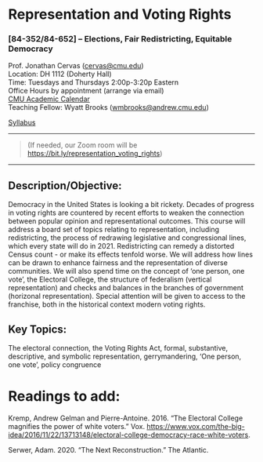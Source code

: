 Representation and Voting Rights
================

### \[84-352/84-652\] – Elections, Fair Redistricting, Equitable Democracy

Prof. Jonathan Cervas (<cervas@cmu.edu>)  
Location: DH 1112 (Doherty Hall)  
Time: Tuesdays and Thursdays 2:00p-3:20p Eastern  
Office Hours by appointment (arrange via email)  
[CMU Academic Calendar](https://www.cmu.edu/hub/calendar/)  
Teaching Fellow: Wyatt Brooks (<wmbrooks@andrew.cmu.edu>)

[Syllabus](syllabus.md)

------------------------------------------------------------------------

> (If needed, our Zoom room will be
> <https://bit.ly/representation_voting_rights>)

------------------------------------------------------------------------

## Description/Objective:

Democracy in the United States is looking a bit rickety. Decades of
progress in voting rights are countered by recent efforts to weaken the
connection between popular opinion and representational outcomes. This
course will address a board set of topics relating to representation,
including redistricting, the process of redrawing legislative and
congressional lines, which every state will do in 2021. Redistricting
can remedy a distorted Census count - or make its effects tenfold worse.
We will address how lines can be drawn to enhance fairness and the
representation of diverse communities. We will also spend time on the
concept of ‘one person, one vote’, the Electoral College, the structure
of federalism (vertical representation) and checks and balances in the
branches of government (horizonal representation). Special attention
will be given to access to the franchise, both in the historical context
modern voting rights.

## Key Topics:

The electoral connection, the Voting Rights Act, formal, substantive,
descriptive, and symbolic representation, gerrymandering, ‘One person,
one vote’, policy congruence

# Readings to add:

Kremp, Andrew Gelman and Pierre-Antoine. 2016. “The Electoral College magnifies the power of white voters.” Vox. https://www.vox.com/the-big-idea/2016/11/22/13713148/electoral-college-democracy-race-white-voters.

Serwer, Adam. 2020. “The Next Reconstruction.” The Atlantic.



